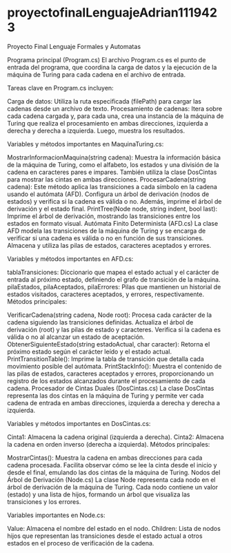 # proyectofinalLenguajeAdrian1119423
Proyecto Final Lenguaje Formales y Automatas

Programa principal (Program.cs)
El archivo Program.cs es el punto de entrada del programa, que coordina la carga de datos y la ejecución de la máquina de Turing para cada cadena en el archivo de entrada.

Tareas clave en Program.cs incluyen:

Carga de datos: Utiliza la ruta especificada (filePath) para cargar las cadenas desde un archivo de texto.
Procesamiento de cadenas: Itera sobre cada cadena cargada y, para cada una, crea una instancia de la máquina de Turing que realiza el procesamiento en ambas direcciones, izquierda a derecha y derecha a izquierda. Luego, muestra los resultados.

Variables y métodos importantes en MaquinaTuring.cs:

MostrarInformacionMaquina(string cadena): Muestra la información básica de la máquina de Turing, como el alfabeto, los estados y una división de la cadena en caracteres pares e impares. También utiliza la clase DosCintas para mostrar las cintas en ambas direcciones.
ProcesarCadena(string cadena): Este método aplica las transiciones a cada símbolo en la cadena usando el autómata (AFD). Configura un árbol de derivación (nodos de estados) y verifica si la cadena es válida o no. Además, imprime el árbol de derivación y el estado final.
PrintTree(Node node, string indent, bool last): Imprime el árbol de derivación, mostrando las transiciones entre los estados en formato visual.
Autómata Finito Determinista (AFD.cs)
La clase AFD modela las transiciones de la máquina de Turing y se encarga de verificar si una cadena es válida o no en función de sus transiciones. Almacena y utiliza las pilas de estados, caracteres aceptados y errores.

Variables y métodos importantes en AFD.cs:

tablaTransiciones: Diccionario que mapea el estado actual y el carácter de entrada al próximo estado, definiendo el grafo de transición de la máquina.
pilaEstados, pilaAceptados, pilaErrores: Pilas que mantienen un historial de estados visitados, caracteres aceptados, y errores, respectivamente.
Métodos principales:

VerificarCadena(string cadena, Node root): Procesa cada carácter de la cadena siguiendo las transiciones definidas. Actualiza el árbol de derivación (root) y las pilas de estado y caracteres. Verifica si la cadena es válida o no al alcanzar un estado de aceptación.
ObtenerSiguienteEstado(string estadoActual, char caracter): Retorna el próximo estado según el carácter leído y el estado actual.
PrintTransitionTable(): Imprime la tabla de transición que detalla cada movimiento posible del autómata.
PrintStackInfo(): Muestra el contenido de las pilas de estados, caracteres aceptados y errores, proporcionando un registro de los estados alcanzados durante el procesamiento de cada cadena.
Procesador de Cintas Duales (DosCintas.cs)
La clase DosCintas representa las dos cintas en la máquina de Turing y permite ver cada cadena de entrada en ambas direcciones, izquierda a derecha y derecha a izquierda.

Variables y métodos importantes en DosCintas.cs:

Cinta1: Almacena la cadena original (izquierda a derecha).
Cinta2: Almacena la cadena en orden inverso (derecha a izquierda).
Métodos principales:

MostrarCintas(): Muestra la cadena en ambas direcciones para cada cadena procesada. Facilita observar cómo se lee la cinta desde el inicio y desde el final, emulando las dos cintas de la máquina de Turing.
Nodos del Árbol de Derivación (Node.cs)
La clase Node representa cada nodo en el árbol de derivación de la máquina de Turing. Cada nodo contiene un valor (estado) y una lista de hijos, formando un árbol que visualiza las transiciones y los errores.

Variables importantes en Node.cs:

Value: Almacena el nombre del estado en el nodo.
Children: Lista de nodos hijos que representan las transiciones desde el estado actual a otros estados en el proceso de verificación de la cadena.
